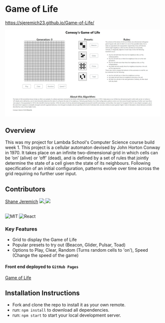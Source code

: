 # Game of Life

https://sjeremich23.github.io/Game-of-Life/

![Game of Life](/public/images/screenshot.jpg)

## Overview

This was my project for Lambda School's Computer Science course build week 1. This project is a cellular automaton devised by John Horton Conway in 1970. It takes place on an infinite two-dimensional grid in which cells can be ‘on’ (alive) or ‘off’ (dead), and is defined by a set of rules that jointly determine the state of a cell given the state of its neighbours. Following specification of an initial configuration, patterns evolve over time across the grid requiring no further user input.

## Contributors

[Shane Jeremich](https://github.com/sjeremich23)
[ <img src="https://static.licdn.com/sc/h/al2o9zrvru7aqj8e1x2rzsrca" width="15"> ](https://www.linkedin.com/in/shanejeremich/)
[<img src="https://github.com/favicon.ico" width="15"> ](https://github.com/sjeremich23)
<br>
<br>

![MIT](https://img.shields.io/packagist/l/doctrine/orm.svg)
![React](https://img.shields.io/badge/react-v16.13.1-blue.svg)

### Key Features

- Grid to display the Game of Life
- Popular presets to try out (Beacon, Glider, Pulsar, Toad)
- Options to Play, Clear, Random (Turns random cells to 'on'), Speed (Change the speed of the game)

#### Front end deployed to `GitHub Pages`

[Game of Life](https://sjeremich23.github.io/Game-of-Life/)

## Installation Instructions

- Fork and clone the repo to install it as your own remote.
- run: `npm install` to download all dependencies.
- run: `npm start` to start your local development server.
